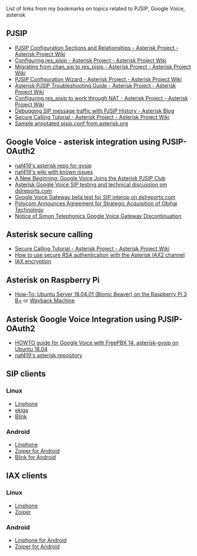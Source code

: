 List of links from my bookmarks on topics related to PJSIP, Google Voice, asterisk

## PJSIP
- [PJSIP Configuration Sections and Relationships - Asterisk Project - Asterisk Project Wiki](https://wiki.asterisk.org/wiki/display/AST/PJSIP+Configuration+Sections+and+Relationships)
- [Configuring res_pjsip - Asterisk Project - Asterisk Project Wiki](https://wiki.asterisk.org/wiki/display/AST/Configuring+res_pjsip)
- [Migrating from chan_sip to res_pjsip - Asterisk Project - Asterisk Project Wiki](https://wiki.asterisk.org/wiki/display/AST/Migrating+from+chan_sip+to+res_pjsip)
- [PJSIP Configuration Wizard - Asterisk Project - Asterisk Project Wiki](https://wiki.asterisk.org/wiki/display/AST/PJSIP+Configuration+Wizard)
- [Asterisk PJSIP Troubleshooting Guide - Asterisk Project - Asterisk Project Wiki](https://wiki.asterisk.org/wiki/display/AST/Asterisk+PJSIP+Troubleshooting+Guide)
- [Configuring res_pjsip to work through NAT - Asterisk Project - Asterisk Project Wiki](https://wiki.asterisk.org/wiki/display/AST/Configuring+res_pjsip+to+work+through+NAT)
- [Debugging SIP message traffic with PJSIP History - Asterisk Blog](https://blogs.asterisk.org/2016/02/24/debugging-sip-message-traffic-with-pjsip-history/)
- [Secure Calling Tutorial - Asterisk Project - Asterisk Project Wiki](https://wiki.asterisk.org/wiki/display/AST/Secure+Calling+Tutorial)
- [Sample annotated pjsip.conf from asterisk.org](https://github.com/asterisk/asterisk/blob/master/configs/samples/pjsip.conf.sample)

## Google Voice - asterisk integration using PJSIP-OAuth2
- [naf419's asterisk repo for gvsip](https://github.com/naf419/asterisk/tree/gvsip)
- [naf419's wiki with known issues](https://github.com/naf419/asterisk/wiki)
- [A New Beginning: Google Voice Joins the Asterisk PJSIP Club](http://nerdvittles.com/?p=26204)
- [Asterisk Google Voice SIP testing and technical discussion om dslreports.com](https://www.dslreports.com/forum/r32016984-Asterisk-Google-Voice-SIP-testing-and-technical-discussion)
- [Google Voice Gateway beta test for SIP interop on dslreports.com](https://www.dslreports.com/forum/r31966059-Google-Voice-Gateway-beta-test-for-SIP-interop)
- [Polycom Announces Agreement for Strategic Acquisition of Obihai Technology
](http://www.polycom.com/company/news/press-releases/2018/20180104.html)
- [Notice of Simon Telephonics Google Voice Gateway Discontinuation](https://simonics.com/2018/06/notice-of-simon-telephonics-google-voice-gateway-discontinuation/)

## Asterisk secure calling
- [Secure Calling Tutorial - Asterisk Project - Asterisk Project Wiki](https://wiki.asterisk.org/wiki/display/AST/Secure+Calling+Tutorial)
- [How to use secure RSA authentication with the Asterisk IAX2 channel](https://www.voip-info.org/asterisk-iax-rsa-auth)
- [IAX encryption](https://www.voip-info.org/iax-encryption)

## Asterisk on Raspberry Pi
- [How-To: Ubuntu Server 18.04.01 (Bionic Beaver) on the Raspberry Pi 3 B+](https://www.invik.xyz/linux/Ubuntu-Server-18-04-1-RasPi3Bp/) or [Wayback Machine](https://web.archive.org/web/20181011231733/https://www.invik.xyz/linux/Ubuntu-Server-18-04-1-RasPi3Bp/)

## Asterisk Google Voice Integration using PJSIP-OAuth2
- [HOWTO guide for Google Voice with FreePBX 14, asterisk-gvsip on Ubuntu 18.04](https://community.freepbx.org/t/how-to-guide-for-google-voice-with-freepbx-14-asterisk-gvsip-ubuntu-18-04/50933/1)
- [naf419's asterisk repository](https://github.com/naf419/asterisk)

## SIP clients
### Linux
- [Linphone](https://www.linphone.org/technical-corner/linphone/overview)
- [ekiga](https://www.ekiga.org/)
- [Blink](http://icanblink.com/)
### Android
- [Linphone](https://www.linphone.org/technical-corner/linphone/overview)
- [Zoiper for Android](https://play.google.com/store/apps/details?id=com.zoiper.android.app&hl=en_US)
- [Blink for Android](https://play.google.com/store/apps/details?id=com.agprojects.BlinkMobile)

## IAX clients
### Linux
- [Linphone](https://www.linphone.org/technical-corner/linphone/overview)
- [Zoiper](https://www.zoiper.com/en/voip-softphone/download/current)
### Android
- [Linphone for Android](https://play.google.com/store/apps/details?id=org.linphone)
- [Zoiper for Android](https://play.google.com/store/apps/details?id=com.zoiper.android.app&hl=en_US)

